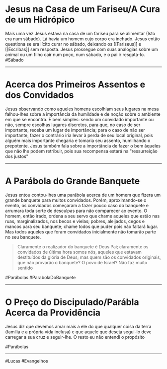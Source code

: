 # Jesus na Casa de um Fariseu/A Cura de um Hidrópico
Mais uma vez Jesus estava na casa de um fariseu para se alimentar (Isto era num sábado). Lá havia um homem cujo corpo era inchado. Jesus então questiona se era lícito curar no sábado, deixando os [[Fariseus]] e [[Escribas]] sem resposta. Jesus prossegue com suas analogias sobre um animal ou um filho cair num poço, num sábado, e o pai ir resgatá-lo.
#Sábado 

---
# Acerca dos Primeiros Assentos e dos Convidados
Jesus observando como aqueles homens escolhiam seus lugares na mesa falhou-lhes sobre a importância da humildade e de noção sobre o ambiente em que se encontra. É bem simples: sendo um convidado importante ou não, sempre escolhas lugares discretos, para que, no caso de ser importante, receba um lugar de importância; para o caso de não ser importante, fazer o contrário iria levar à perda de seu local original, pois alguém mais importante chegaria e tomaria seu assento, humilhando o prepotente.
Jesus também fala sobre a importância de fazer o bem àqueles que não lhe podem retribuir, pois sua recompensa estará na "ressurreição dos justos"

---
# A Parábola do Grande Banquete
Jesus entou contou-lhes uma parábola acerca de um homem que fizera um grande banquete para muitos convidados. Porém, aproximando-se o evento, os convidados começaram a fazer pouco caso do banquete e arrumara toda sorte de desculpas para não comparecer ao evento. O homem, então irado, ordena a seu servo que chame aqueles que estão nas ruas, marginalizados, nos becos e vielas; pobres, aleijados, cegos e mancos para seu banquete; chame todos que puder pois não faltará lugar. Mas todos aqueles que foram convidados inicialmente não tomarão parte no seu banquete.
>Claramente o realizador do banquete é Deus Pai; claramente os convidados de última hora somos nós, aqueles que estavam destituídos da glória de Deus; mas quem são os convidados originais, que não provarão o banquete? O povo de Israel? Não faz muito sentido 

#Parábolas 
#ParabolaDoBanquete

---
# O Preço do Discipulado/Parábla Acerca da Providência
Jesus diz que devemos amar mais a ele do que qualquer coisa da terra (família e a própria vida inclusa) e que aquele que deseja segui-lo deve carregar a sua cruz e seguir-lhe. O resto eu não entendi o propósito

#Parábolas 

---
#Lucas 
#Evangelhos 